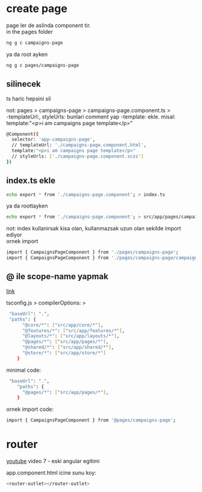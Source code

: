 
# create page

page ler de aslinda component tir. <br>
in the pages folder

```.sh
ng g c campaigns-page
```

ya da root ayken

```.sh
ng g c pages/campaigns-page
```

## silinecek 

ts haric hepsini sil <br>

not: pages > campaigns-page > campaigns-page.component.ts > <br>
-templateUrl:, styleUrls: bunlari comment yap
-template: ekle. misal: template:"\<p>i am campaigns page template<\/p>"
```.sh
@Component({
  selector: 'app-campaigns-page',
  // templateUrl: './campaigns-page.component.html',
  template:"<p>i am campaigns page template</p>"
  // styleUrls: ['./campaigns-page.component.scss']
})
```


## index.ts ekle

```.sh
echo export * from './campaigns-page.component'; > index.ts
```
ya da roottayken

```.sh
echo export * from './campaigns-page.component'; > src/app/pages/campaigns-page/index.ts
```

not: index kullanirsak kisa olan, kullanmazsak uzun olan sekilde import ediyor <br>
ornek import
```.sh
import { CampaignsPageComponent } from './pages/campaigns-page';
import { CampaignsPageComponent } from './pages/campaigns-page/campaigns-page.component';
```


## @ ile scope-name yapmak
[link](https://stackoverflow.com/questions/37372816/what-does-symbol-mean-in-import-component-from-angular-core-statem)

tsconfig.js > compilerOptions: > 
```.sh
 "baseUrl": ".",
 "paths": {
      "@core/*": ["src/app/core/*"],
      "@features/*": ["src/app/features/*"],
      "@layouts/*": ["src/app/layouts/*"],  
      "@pages/*": ["src/app/pages/*"],
      "@shared/*": ["src/app/shared/*"],
      "@store/*": ["src/app/store/*"]
    }
```
minimal code:
```.sh
 "baseUrl": ".",
    "paths": {
      "@pages/*": ["src/app/pages/*"],
    }
```

ornek import code:
```.sh
import { CampaignsPageComponent } from '@pages/campaigns-page';
```

# router

[youtube](https://www.youtube.com/watch?v=Np3ULAMqwNo)
video 7 - eski angular egitimi

app.component.html icine sunu koy:
```.sh
<router-outlet></router-outlet>
```